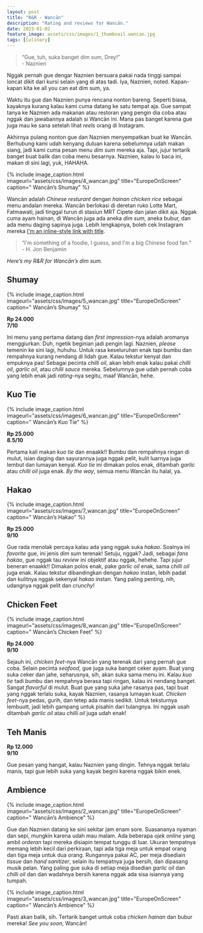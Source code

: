 ```yaml
---
layout: post
title: "R&R - Wancān"
description: "Rating and reviews for Wancān."
date: 2023-01-02
feature_image: assets/css/images/1_thumbnail wancan.jpg
tags: [Culinary]
---
```


> “Gue, tuh, suka banget dim sum, Drey!” <br> - Naznien

Nggak pernah gue dengar Naznien bersuara pakai nada tinggi sampai loncat dikit dari kursi selain yang di atas tadi. Iya, Naznien, noted. Kapan-kapan kita ke all you can eat dim sum, ya.

Waktu itu gue dan Naznien punya rencana nonton bareng. Seperti biasa, kayaknya kurang kalau kami cuma datang ke satu tempat aja. Gue sampat tanya ke Naznien ada makanan atau restoran yang pengin dia coba atau nggak dan jawabannya adalah si Wancān ini. Mana pas banget karena gue juga mau ke sana setelah lihat *reels* orang di Instagram.

Akhirnya pulang nonton gue dan Naznien menyempatkan buat ke Wancān. Berhubung kami udah kenyang duluan karena sebelumnya udah makan siang, jadi kami cuma pesan menu *dim sum* mereka aja. Tapi, jujur tertarik banget buat balik dan coba menu besarnya. Naznien, kalau lo baca ini, makan di sini lagi, yuk, HAHAHA. <!--more-->

{% include image_caption.html imageurl="assets/css/images/4_wancan.jpg" title="EuropeOnScreen" caption=" Wancān’s Shumay" %}

Wancān adalah *Chinese resturant* dengan *hainan chicken rice* sebagai menu andalan mereka. Wancān berlokasi di deretan ruko Lotte Mart, Fatmawati, jadi tinggal turun di stasiun MRT Cipete dan jalan dikit aja. Nggak cuma ayam hainan, di Wancān juga ada aneka *dim sum*, aneka bubur, dan ada menu daging sapinya juga. Lebih lengkapnya, boleh cek Instagram mereka [I'm an inline-style link with title]( https://www.instagram.com/wancan.jkt/ "@wancan.jkt").

> “I'm something of a foodie, I guess, and I'm a big Chinese food fan.” <br> - H. Jon Benjamin

*Here’s my R&R for Wancān’s dim sum.*

## Shumay

{% include image_caption.html imageurl="assets/css/images/5_wancan.jpg" title="EuropeOnScreen" caption=" Wancān’s Shumay" %}

**Rp 24.000** <br> **7/10**

Ini menu yang pertama datang dan *first impression*-nya adalah aromanya menggiurkan. Duh, ngetik beginian jadi pengin lagi. Naznien, *please* temenin ke sini lagi, huhuhu. Untuk rasa keseluruhan enak tapi bumbu dan rempahnya kurang nendang di lidah gue. Kalau tekstur kenyal dan empuknya pas! Sebagai pecinta *chilli oil*, akan lebih enak kalau pakai *chilli oil*, *garlic oil*, atau *chilli sauce* mereka. Sebelumnya gue udah pernah coba yang lebih enak jadi *rating*-nya segitu, maaf Wancān, hehe.

## Kuo Tie

{% include image_caption.html imageurl="assets/css/images/6_wancan.jpg" title="EuropeOnScreen" caption=" Wancān’s Kuo Tie" %}

**Rp 25.000** <br> **8.5/10**

Pertama kali makan *kuo tie* dan enaakk!! Bumbu dan rempahnya ringan di mulut, isian daging dan sayurannya juga nggak pelit, kulit luarnya juga lembut dan lumayan kenyal. *Kuo tie* ini dimakan polos enak, ditambah *garlic* atau *chilli oil* juga enak. *By the way*, semua menu Wancān itu halal, ya.

## Hakao

{% include image_caption.html imageurl="assets/css/images/7_wancan.jpg" title="EuropeOnScreen" caption=" Wancān’s Hakao" %}

**Rp 25.000** <br> **9/10**

Gue rada menolak percaya kalau ada yang nggak suka *hakao*. Soalnya ini *favorite* gue, ini jenis *dim sum* terenak! Setuju, nggak? Jadi, sebagai *fans hakao*, gue nggak tau *review* ini objektif atau nggak, hehehe. Tapi jujur beneran enaakk!! Dimakan polos enak, pake *garlic oil* enak, sama *chilli oil* juga enak. Kalau tekstur dibandingkan dengan *hakao* instan, lebih padat dan kulitnya nggak sekenyal *hakao* instan. Yang paling penting, nih, udangnya nggak pelit dan *crunchy*!

## Chicken Feet

{% include image_caption.html imageurl="assets/css/images/8_wancan.jpg" title="EuropeOnScreen" caption=" Wancān’s Chicken Feet" %}

**Rp 24.000** <br> **9/10**

Sejauh ini, *chicken feet*-nya Wancān yang terenak dari yang pernah gue coba. Selain pecinta *seafood*, gue juga suka banget ceker ayam. Buat yang suka ceker dan jahe, seharusnya, sih, akan suka sama menu ini. Kalau *kuo tie* tadi bumbu dan rempahnya berasa tapi ringan, kalau ini nendang banget. Sangat *flavorful* di mulut. Buat gue yang suka jahe rasanya pas, tapi buat yang nggak terlalu suka, kayak Naznien, rasanya lumayan kuat. *Chicken feet*-nya pedas, gurih, dan tetep ada manis sedikit. Untuk teksturnya lembuutt, jadi lebih gampang untuk pisahin dari tulangnya. Ini nggak usah ditambah *garlic oil* atau *chilli oil* juga udah enak!

## Teh Manis

**Rp 12.000** <br> **9/10**

Gue pesan yang hangat, kalau Naznien yang dingin. Tehnya nggak terlalu manis, tapi gue lebih suka yang kayak begini karena nggak bikin enek.

## Ambience

{% include image_caption.html imageurl="assets/css/images/2_wancan.jpg" title="EuropeOnScreen" caption=" Wancān’s Ambience" %}

Gue dan Naznien datang ke sini sekitar jam enam sore. Suasananya nyaman dan sepi, mungkin karena udah mau malam. Ada beberapa *ojek online* yang ambil *orderan* tapi mereka disiapin tempat tunggu di luar. Ukuran tempatnya memang lebih kecil dari perkiraan, tapi ada tiga meja untuk empat orang dan tiga meja untuk dua orang. Rungannya pakai AC, per meja disediain *tissue* dan *hand sanitizer*, selain itu tempatnya juga bersih, dan dipasang musik pelan. Yang paling gue suka di setiap meja disedian *garlic oil* dan *chilli oil* dan dan wadahnya bersih karena nggak ada sisa isiannya yang tumpah.

{% include image_caption.html imageurl="assets/css/images/3_wancan.jpg" title="EuropeOnScreen" caption=" Wancān’s Ambience" %}

Pasti akan balik, sih. Tertarik banget untuk coba *chicken hainan* dan bubur mereka! *See you soon*, Wancān!
